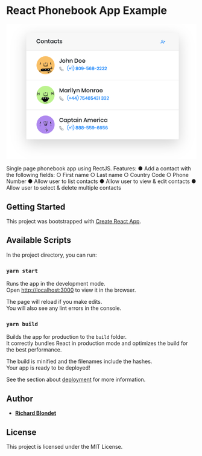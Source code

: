 # React Phonebook App Example

![Phonebook](screenshot.png)

Single page phonebook app using RectJS. Features:
● Add a contact with the following fields:
	○ First name
	○ Last name
	○ Country Code
	○ Phone Number
● Allow user to list contacts
● Allow user to view & edit contacts
● Allow user to select & delete multiple contacts


## Getting Started

This project was bootstrapped with [Create React App](https://github.com/facebook/create-react-app).

## Available Scripts

In the project directory, you can run:

### `yarn start`

Runs the app in the development mode.<br />
Open [http://localhost:3000](http://localhost:3000) to view it in the browser.

The page will reload if you make edits.<br />
You will also see any lint errors in the console.

### `yarn build`

Builds the app for production to the `build` folder.<br />
It correctly bundles React in production mode and optimizes the build for the best performance.

The build is minified and the filenames include the hashes.<br />
Your app is ready to be deployed!

See the section about [deployment](https://facebook.github.io/create-react-app/docs/deployment) for more information.


## Author
* **[Richard Blondet](https://github.com/richardblondet/)** 


## License
This project is licensed under the MIT License.

